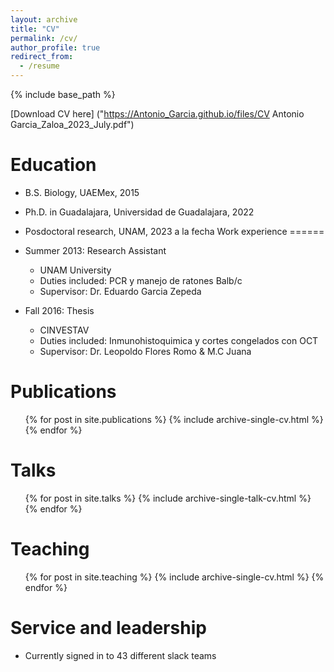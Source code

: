 ```yaml
---
layout: archive
title: "CV"
permalink: /cv/
author_profile: true
redirect_from:
  - /resume
---
```


{% include base_path %}

[Download CV here] ("https://Antonio_Garcia.github.io/files/CV Antonio Garcia_Zaloa_2023_July.pdf")

Education
======
* B.S. Biology, UAEMex, 2015
* Ph.D. in Guadalajara, Universidad de Guadalajara, 2022
* Posdoctoral research, UNAM, 2023 a la fecha
Work experience
======
* Summer 2013: Research Assistant
  * UNAM University
  * Duties included: PCR y manejo de ratones Balb/c
  * Supervisor: Dr. Eduardo Garcia Zepeda

* Fall 2016: Thesis
  * CINVESTAV
  * Duties included: Inmunohistoquimica y cortes congelados con OCT
  * Supervisor: Dr. Leopoldo Flores Romo & M.C Juana 
  

Publications
======
  <ul>{% for post in site.publications %}
    {% include archive-single-cv.html %}
  {% endfor %}</ul>
  
Talks
======
  <ul>{% for post in site.talks %}
    {% include archive-single-talk-cv.html %}
  {% endfor %}</ul>
  
Teaching
======
  <ul>{% for post in site.teaching %}
    {% include archive-single-cv.html %}
  {% endfor %}</ul>
  
Service and leadership
======
* Currently signed in to 43 different slack teams
